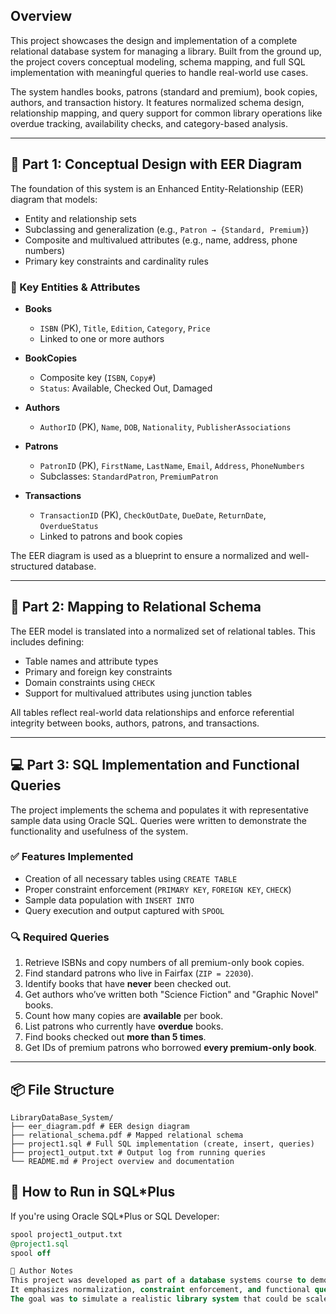 
## Overview

This project showcases the design and implementation of a complete relational database system for managing a library. Built from the ground up, the project covers conceptual modeling, schema mapping, and full SQL implementation with meaningful queries to handle real-world use cases.

The system handles books, patrons (standard and premium), book copies, authors, and transaction history. It features normalized schema design, relationship mapping, and query support for common library operations like overdue tracking, availability checks, and category-based analysis.

---

## 🧠 Part 1: Conceptual Design with EER Diagram

The foundation of this system is an Enhanced Entity-Relationship (EER) diagram that models:

- Entity and relationship sets
- Subclassing and generalization (e.g., `Patron → {Standard, Premium}`)
- Composite and multivalued attributes (e.g., name, address, phone numbers)
- Primary key constraints and cardinality rules

### 📌 Key Entities & Attributes

- **Books**
  - `ISBN` (PK), `Title`, `Edition`, `Category`, `Price`
  - Linked to one or more authors

- **BookCopies**
  - Composite key (`ISBN`, `Copy#`)
  - `Status`: Available, Checked Out, Damaged

- **Authors**
  - `AuthorID` (PK), `Name`, `DOB`, `Nationality`, `PublisherAssociations`

- **Patrons**
  - `PatronID` (PK), `FirstName`, `LastName`, `Email`, `Address`, `PhoneNumbers`
  - Subclasses: `StandardPatron`, `PremiumPatron`

- **Transactions**
  - `TransactionID` (PK), `CheckOutDate`, `DueDate`, `ReturnDate`, `OverdueStatus`
  - Linked to patrons and book copies

The EER diagram is used as a blueprint to ensure a normalized and well-structured database.

---

## 🧱 Part 2: Mapping to Relational Schema

The EER model is translated into a normalized set of relational tables. This includes defining:

- Table names and attribute types
- Primary and foreign key constraints
- Domain constraints using `CHECK`
- Support for multivalued attributes using junction tables

All tables reflect real-world data relationships and enforce referential integrity between books, authors, patrons, and transactions.

---

## 💻 Part 3: SQL Implementation and Functional Queries

The project implements the schema and populates it with representative sample data using Oracle SQL. Queries were written to demonstrate the functionality and usefulness of the system.

### ✅ Features Implemented

- Creation of all necessary tables using `CREATE TABLE`
- Proper constraint enforcement (`PRIMARY KEY`, `FOREIGN KEY`, `CHECK`)
- Sample data population with `INSERT INTO`
- Query execution and output captured with `SPOOL`

### 🔍 Required Queries

1. Retrieve ISBNs and copy numbers of all premium-only book copies.
2. Find standard patrons who live in Fairfax (`ZIP = 22030`).
3. Identify books that have **never** been checked out.
4. Get authors who’ve written both "Science Fiction" and "Graphic Novel" books.
5. Count how many copies are **available** per book.
6. List patrons who currently have **overdue** books.
7. Find books checked out **more than 5 times**.
8. Get IDs of premium patrons who borrowed **every premium-only book**.

---

## 📦 File Structure

```
LibraryDataBase_System/
├── eer_diagram.pdf # EER design diagram
├── relational_schema.pdf # Mapped relational schema
├── project1.sql # Full SQL implementation (create, insert, queries)
├── project1_output.txt # Output log from running queries
└── README.md # Project overview and documentation
```
## 🧭 How to Run in SQL*Plus

If you're using Oracle SQL*Plus or SQL Developer:

```sql
spool project1_output.txt
@project1.sql
spool off

💬 Author Notes
This project was developed as part of a database systems course to demonstrate a full-cycle implementation—from data modeling to querying. 
It emphasizes normalization, constraint enforcement, and functional query writing. 
The goal was to simulate a realistic library system that could be scaled further or used as a backend for a full-stack application in future coursework or personal projects.

